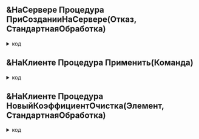 ## &НаСервере Процедура ПриСозданииНаСервере(Отказ, СтандартнаяОбработка)

 
<details>
  <summary>код  </summary>
    ЭтаФорма.ТекущийКоэффициент = Параметры.КоэффициентСпецификации;    
	Если ТекущийКоэффициент = 1 тогда НовыйКоэффициент = 0.97 КонецЕсли;

</details>



## &НаКлиенте Процедура Применить(Команда)
<details>
  <summary> код	
      </summary>

 ЭтаФорма.Закрыть(НовыйКоэффициент);
</details>


## &НаКлиенте Процедура НовыйКоэффициентОчистка(Элемент, СтандартнаяОбработка)
<details>
  <summary> код	
      </summary>
      СтандартнаяОбработка = ложь; 
	НовыйКоэффициент = ТекущийКоэффициент;
</details>
